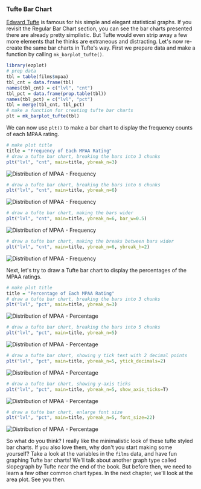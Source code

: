 ### Tufte Bar Chart

[Edward Tufte](https://en.wikipedia.org/wiki/Edward_Tufte) is famous for his simple and elegant statistical graphs. If you revisit the Regular Bar Chart section, you can see the bar charts presented there are already pretty simplistic. But Tufte would even strip away a few more elements that he thinks are extraneous and distracting. Let's now re-create the same bar charts in Tufte's way. First we prepare data and make a function by calling `mk_barplot_tufte()`.

```r
library(ezplot)
# prep data
tbl = table(films$mpaa)
tbl_cnt = data.frame(tbl)
names(tbl_cnt) = c("lvl", "cnt")
tbl_pct = data.frame(prop.table(tbl))
names(tbl_pct) = c("lvl", "pct")
tbl = merge(tbl_cnt, tbl_pct)
# make a function for creating tufte bar charts
plt = mk_barplot_tufte(tbl)
```

We can now use `plt()` to make a bar chart to display the frequency counts of each MPAA rating.

```r
# make plot title
title = "Frequency of Each MPAA Rating"
# draw a tufte bar chart, breaking the bars into 3 chunks
plt("lvl", "cnt", main=title, ybreak_n=3) 
```

![Distribution of MPAA - Frequency](images/tufte_barplot_mpaa_cnt-1.png)

```r
# draw a tufte bar chart, breaking the bars into 6 chunks
plt("lvl", "cnt", main=title, ybreak_n=6) 
```

![Distribution of MPAA - Frequency](images/tufte_barplot_mpaa_cnt-2.png)

```r
# draw a tufte bar chart, making the bars wider
plt("lvl", "cnt", main=title, ybreak_n=6, bar_w=0.5)
```

![Distribution of MPAA - Frequency](images/tufte_barplot_mpaa_cnt-3.png)

```r
# draw a tufte bar chart, making the breaks between bars wider
plt("lvl", "cnt", main=title, ybreak_n=6, ybreak_h=2)
```

![Distribution of MPAA - Frequency](images/tufte_barplot_mpaa_cnt-4.png)

Next, let's try to draw a Tufte bar chart to display the percentages of the MPAA ratings.

```r
# make plot title
title = "Percentage of Each MPAA Rating"
# draw a tufte bar chart, breaking the bars into 3 chunks
plt("lvl", "pct", main=title, ybreak_n=3)
```

![Distribution of MPAA - Percentage](images/tufte_barplot_mpaa_pct-1.png)

```r
# draw a tufte bar chart, breaking the bars into 5 chunks
plt("lvl", "pct", main=title, ybreak_n=5)
```

![Distribution of MPAA - Percentage](images/tufte_barplot_mpaa_pct-2.png)

```r
# draw a tufte bar chart, showing y tick text with 2 decimal points
plt("lvl", "pct", main=title, ybreak_n=5, ytick_decimals=2)
```

![Distribution of MPAA - Percentage](images/tufte_barplot_mpaa_pct-3.png)

```r
# draw a tufte bar chart, showing y-axis ticks
plt("lvl", "pct", main=title, ybreak_n=5, show_axis_ticks=T)
```

![Distribution of MPAA - Percentage](images/tufte_barplot_mpaa_pct-4.png)

```r
# draw a tufte bar chart, enlarge font size
plt("lvl", "pct", main=title, ybreak_n=5, font_size=22)
```

![Distribution of MPAA - Percentage](images/tufte_barplot_mpaa_pct-5.png)

So what do you think? I really like the minimalistic look of these tufte styled bar charts. If you also love them, why don't you start making some yourself? Take a look at the variables in the `films` data, and have fun graphing Tufte bar charts! We'll talk about another graph type called slopegraph by Tufte near the end of the book. But before then, we need to learn a few other common chart types. In the next chapter, we'll look at the area plot. See you then. 

